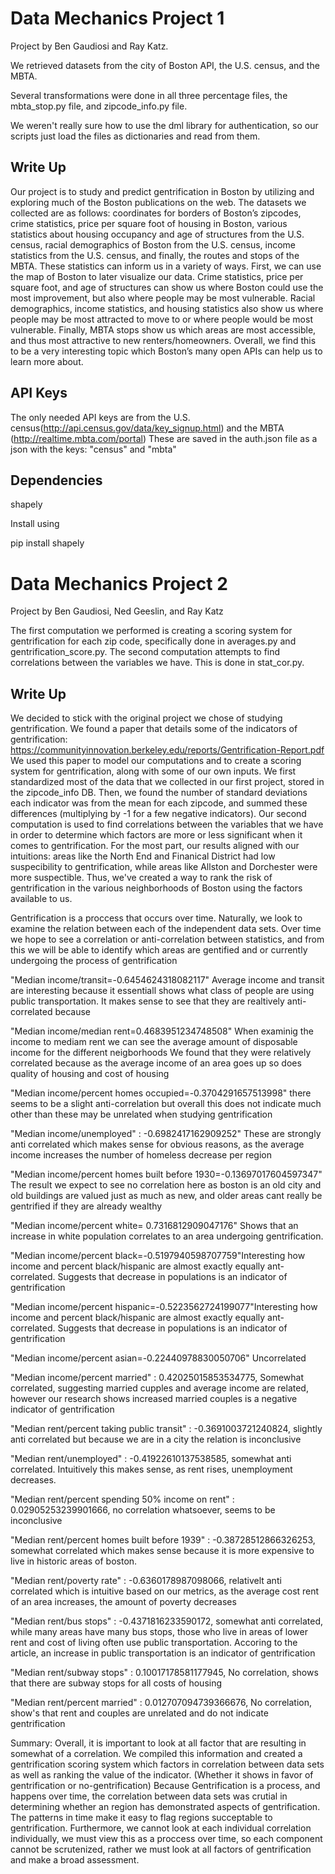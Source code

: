 ﻿# Data Mechanics Project 1
Project by Ben Gaudiosi and Ray Katz.

We retrieved datasets from the city of Boston API, the U.S. census, and the MBTA.

Several transformations were done in all three percentage files, the mbta_stop.py file, and zipcode_info.py file.

We weren't really sure how to use the dml library for authentication, so our scripts just load the files as dictionaries and read from them.

## Write Up

Our project is to study and predict gentrification in Boston by utilizing and exploring much of the Boston publications on the web. The datasets we collected are as follows: coordinates for borders of Boston’s zipcodes, crime statistics, price per square foot of housing in Boston, various statistics about housing occupancy and age of structures from the U.S. census, racial demographics of Boston from the U.S. census, income statistics from the U.S. census, and finally, the routes and stops of the MBTA. These statistics can inform us in a variety of ways. First, we can use the map of Boston to later visualize our data. Crime statistics, price per square foot, and age of structures can show us where Boston could use the most improvement, but also where people may be most vulnerable. Racial demographics, income statistics, and housing statistics also show us where people may be most attracted to move to or where people would be most vulnerable. Finally, MBTA stops show us which areas are most accessible, and thus most attractive to new renters/homeowners. Overall, we find this to be a very interesting topic which Boston’s many open APIs can help us to learn more about.


## API Keys

The only needed API keys are from the U.S. census(http://api.census.gov/data/key_signup.html) and the MBTA (http://realtime.mbta.com/portal)
These are saved in the auth.json file as a json with the keys: "census" and "mbta"

## Dependencies

shapely

Install using

pip install shapely


# Data Mechanics Project 2
Project by Ben Gaudiosi, Ned Geeslin, and Ray Katz

The first computation we performed is creating a scoring system for gentrification for each zip code, specifically done in averages.py and gentrification_score.py.
The second computation attempts to find correlations between the variables we have. This is done in stat_cor.py.


## Write Up

We decided to stick with the original project we chose of studying gentrification. We found a paper that details some of the indicators of gentrification:
https://communityinnovation.berkeley.edu/reports/Gentrification-Report.pdf
We used this paper to model our computations and to create a scoring system for gentrification, along with some of our own inputs. We first standardized most of the data that we collected in our first project, stored in the zipcode_info DB. 
Then, we found the number of standard deviations each indicator was from the mean for each zipcode, and summed these differences (multiplying by -1 for a few negative indicators). 
Our second computation is used to find correlations between the variables that we have in order to determine which factors are more or less significant when it comes to gentrification. 
For the most part, our results aligned with our intuitions: areas like the North End and Finanical District had low suspecibility to gentrification, while areas like Allston and Dorchester were more suspectible. 
Thus, we've created a way to rank the risk of gentrification in the various neighborhoods of Boston using the factors available to us. 


Gentrification is a proccess that occurs over time. Naturally, we look to examine the relation between each of the independent data sets.
Over time we hope to see a correlation or anti-correlation between statistics, and from this we will be able to identify which areas are gentified and or currently undergoing the process of gentrification


"Median income/transit=-0.6454624318082117" Average income and transit are interesting because it essentiall shows what class of people are using public transportation. 
It makes sense to see that they are realtively anti-correlated because 

"Median income/median rent=0.4683951234748508" When examinig the income to mediam rent we can see the average amount of disposable income for the different neigborhoods
We found that they were relatively correlated because as the average income of an area goes up so does quality of housing and cost of housing

"Median income/percent homes occupied=-0.3704291657513998"  there seems to be a slight anti-correlation but overall this does not indicate much other than these may be unrelated when studying gentrification

"Median income/unemployed" : -0.6982417162909252" These are strongly anti correlated which makes sense for obvious reasons, as the average income increases the number of homeless decrease per region

"Median income/percent homes built before 1930=-0.13697017604597347" The result we expect to see no correlation here as boston is an old city and old buildings are valued just as much as new, and older areas cant really
be gentrified if they are already wealthy


"Median income/percent white= 0.7316812909047176" Shows that an increase in white population correlates to an area undergoing gentrification.

"Median income/percent black=-0.5197940598707759"Interesting how income and percent black/hispanic are almost exactly equally ant-correlated. Suggests that decrease in populations is an indicator of gentrification

"Median income/percent hispanic=-0.5223562724199077"Interesting how income and percent black/hispanic are almost exactly equally ant-correlated. Suggests that decrease in populations is an indicator of gentrification

"Median income/percent asian=-0.22440978830050706" Uncorrelated

"Median income/percent married" : 0.42025015853534775, Somewhat correlated, suggesting married cupples and average income are related, however our research shows increased married couples is a negative indicator of gentrification

"Median rent/percent taking public transit" : -0.3691003721240824, slightly anti correlated but because we are in a city the relation is inconclusive

"Median rent/unemployed" : -0.41922610137538585, somewhat anti correlated. Intuitively this makes sense, as rent rises, unemployment decreases. 

"Median rent/percent spending 50% income on rent" : 0.02905253239901666, no correlation whatsoever, seems to be inconclusive

"Median rent/percent homes built before 1939" : -0.38728512866326253, somewhat correlated which makes sense because it is more expensive to live in historic areas of boston.

"Median rent/poverty rate" : -0.6360178987098066, relativelt anti correlated which is intuitive based on our metrics, as the average cost rent of an area increases, the amount of poverty decreases

"Median rent/bus stops" : -0.4371816233590172, somewhat anti correlated, while many areas have many bus stops, those who live in areas of lower rent and cost of living often use public transportation. Accoring to the article, an increase in public transportation is an indicator of gentrification

"Median rent/subway stops" : 0.10017178581177945, No correlation, shows that there are subway stops for all costs of housing

"Median rent/percent married" : 0.012707094739366676, No correlation, show's that rent and couples are unrelated and do not indicate gentrification

Summary:
Overall, it is important to look at all factor that are resulting in somewhat of a correlation. 
We compiled this information and created a gentrification scoring system which factors in correlation between data sets as well as ranking the value of the indicator. (Whether it shows in favor of gentrification or no-gentrification)
Because Gentrification is a process, and happens over time, the correlation between data sets was crutial in determining whether an region has demonstrated aspects of gentrification. The patterns in time make it easy to flag regions succeptable to gentrification. 
Furthermore, we cannot look at each individual correlation individually, we must view this as a proccess over time, so each component cannot be scrutenized, rather we must look at all factors of gentrification and make a broad assessment.